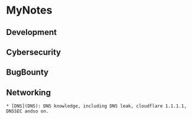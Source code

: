 # MyNotes
## Development
## Cybersecurity
## BugBounty
## Networking
    * [DNS](DNS): DNS knowledge, including DNS leak, cloudflare 1.1.1.1, DNSSEC andso on.


